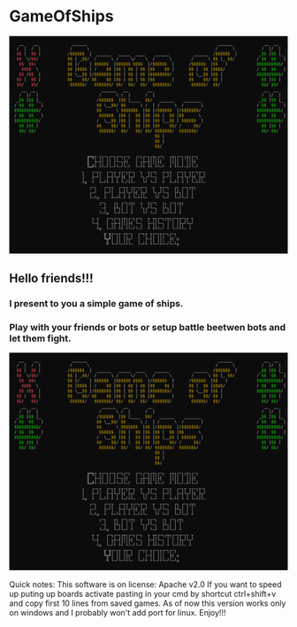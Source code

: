 # GameOfShips
![plot](./screenshots/scr1.png)

## Hello friends!!!
### I present to you a simple game of ships.

### Play with your friends or bots or setup battle beetwen bots and let them fight.
![plot](./screenshots/scr1.png)

Quick notes:
This software is on license: Apache v2.0
If you want to speed up puting up boards activate pasting in your cmd by shortcut ctrl+shift+v and copy first 10 lines from saved games.
As of now this version works only on windows and I probably won't add port for linux.
Enjoy!!!
